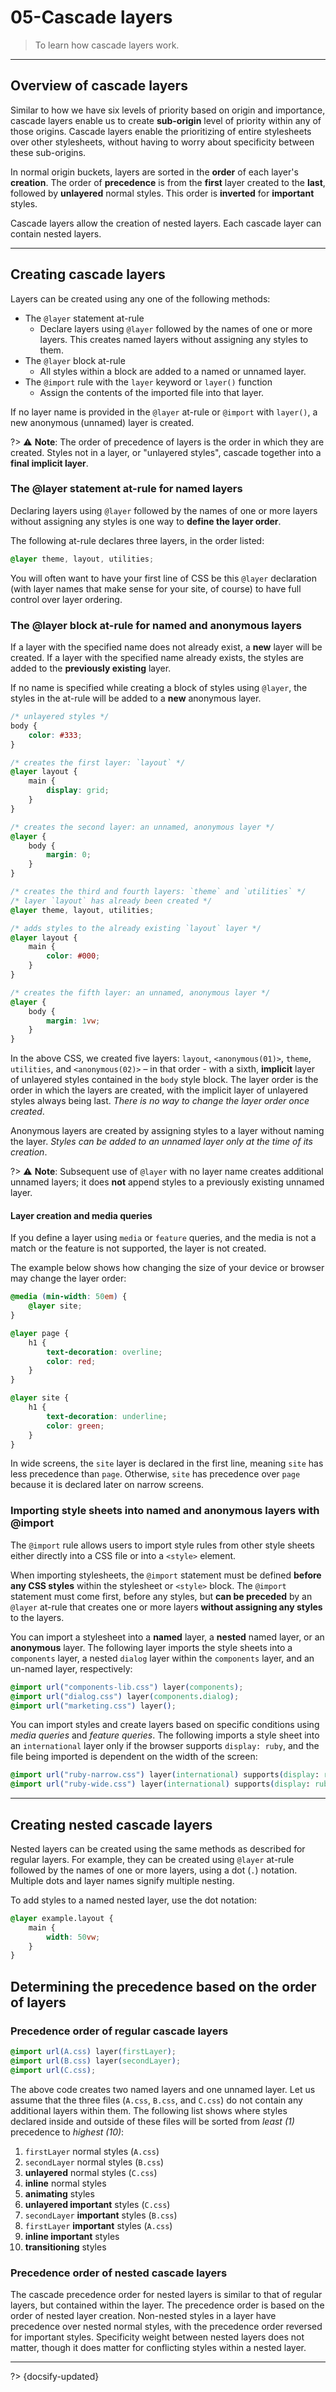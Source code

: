 # 05-Cascade layers

> To learn how cascade layers work.

---

## Overview of cascade layers

Similar to how we have six levels of priority based on origin and importance, cascade layers enable us to create **sub-origin** level of priority within any of those origins. Cascade layers enable the prioritizing of entire stylesheets over other stylesheets, without having to worry about specificity between these sub-origins.

In normal origin buckets, layers are sorted in the **order** of each layer's **creation**. The order of **precedence** is from the **first** layer created to the **last**, followed by **unlayered** normal styles. This order is **inverted** for **important** styles.

Cascade layers allow the creation of nested layers. Each cascade layer can contain nested layers.

---

## Creating cascade layers

Layers can be created using any one of the following methods:
- The `@layer` statement at-rule
  - Declare layers using `@layer` followed by the names of one or more layers. This creates named layers without assigning any styles to them.
- The `@layer` block at-rule
  - All styles within a block are added to a named or unnamed layer.
- The `@import` rule with the `layer` keyword or `layer()` function
  - Assign the contents of the imported file into that layer.

If no layer name is provided in the `@layer` at-rule or `@import` with `layer()`, a new anonymous (unnamed) layer is created.

?> ⚠️ **Note**: The order of precedence of layers is the order in which they are created. Styles not in a layer, or "unlayered styles", cascade together into a **final implicit layer**.

### The @layer statement at-rule for named layers

Declaring layers using `@layer` followed by the names of one or more layers without assigning any styles is one way to **define the layer order**.

The following at-rule declares three layers, in the order listed:

```css
@layer theme, layout, utilities;
```

You will often want to have your first line of CSS be this `@layer` declaration (with layer names that make sense for your site, of course) to have full control over layer ordering.

### The @layer block at-rule for named and anonymous layers

If a layer with the specified name does not already exist, a **new** layer will be created. If a layer with the specified name already exists, the styles are added to the **previously existing** layer.

If no name is specified while creating a block of styles using `@layer`, the styles in the at-rule will be added to a **new** anonymous layer.

```css
/* unlayered styles */
body {
    color: #333;
}

/* creates the first layer: `layout` */
@layer layout {
    main {
        display: grid;
    }
}

/* creates the second layer: an unnamed, anonymous layer */
@layer {
    body {
        margin: 0;
    }
}

/* creates the third and fourth layers: `theme` and `utilities` */
/* layer `layout` has already been created */
@layer theme, layout, utilities;

/* adds styles to the already existing `layout` layer */
@layer layout {
    main {
        color: #000;
    }
}

/* creates the fifth layer: an unnamed, anonymous layer */
@layer {
    body {
        margin: 1vw;
    }
}
```

In the above CSS, we created five layers: `layout`, `<anonymous(01)>`, `theme`, `utilities`, and `<anonymous(02)>` – in that order - with a sixth, **implicit** layer of unlayered styles contained in the `body` style block. The layer order is the order in which the layers are created, with the implicit layer of unlayered styles always being last. *There is no way to change the layer order once created*.

Anonymous layers are created by assigning styles to a layer without naming the layer. *Styles can be added to an unnamed layer only at the time of its creation*.

?> ⚠️ **Note**: Subsequent use of `@layer` with no layer name creates additional unnamed layers; it does **not** append styles to a previously existing unnamed layer.

#### Layer creation and media queries

If you define a layer using `media` or `feature` queries, and the media is not a match or the feature is not supported, the layer is not created.

The example below shows how changing the size of your device or browser may change the layer order:

```css
@media (min-width: 50em) {
    @layer site;
}

@layer page {
    h1 {
        text-decoration: overline;
        color: red;
    }
}

@layer site {
    h1 {
        text-decoration: underline;
        color: green;
    }
}
```

In wide screens, the `site` layer is declared in the first line, meaning `site` has less precedence than `page`. Otherwise, `site` has precedence over `page` because it is declared later on narrow screens.

### Importing style sheets into named and anonymous layers with @import

The `@import` rule allows users to import style rules from other style sheets either directly into a CSS file or into a `<style>` element.

When importing stylesheets, the `@import` statement must be defined **before any CSS styles** within the stylesheet or `<style>` block. The `@import` statement must come first, before any styles, but **can be preceded** by an `@layer` at-rule that creates one or more layers **without assigning any styles** to the layers.

You can import a stylesheet into a **named** layer, a **nested** named layer, or an **anonymous** layer. The following layer imports the style sheets into a `components` layer, a nested `dialog` layer within the `components` layer, and an un-named layer, respectively:

```css
@import url("components-lib.css") layer(components);
@import url("dialog.css") layer(components.dialog);
@import url("marketing.css") layer();
```

You can import styles and create layers based on specific conditions using *media queries* and *feature queries*. The following imports a style sheet into an `international` layer only if the browser supports `display: ruby`, and the file being imported is dependent on the width of the screen:

```css
@import url("ruby-narrow.css") layer(international) supports(display: ruby) and (width < 32rem);
@import url("ruby-wide.css") layer(international) supports(display: ruby) and (width >=32rem);
```

---

## Creating nested cascade layers

Nested layers can be created using the same methods as described for regular layers. For example, they can be created using `@layer` at-rule followed by the names of one or more layers, using a dot (`.`) notation. Multiple dots and layer names signify multiple nesting.

To add styles to a named nested layer, use the dot notation:

```css
@layer example.layout {
    main {
        width: 50vw;
    }
}
```

## Determining the precedence based on the order of layers

### Precedence order of regular cascade layers

```css
@import url(A.css) layer(firstLayer);
@import url(B.css) layer(secondLayer);
@import url(C.css);
```

The above code creates two named layers and one unnamed layer. Let us assume that the three files (`A.css`, `B.css`, and `C.css`) do not contain any additional layers within them. The following list shows where styles declared inside and outside of these files will be sorted from *least (1)* precedence to *highest (10)*:
1. `firstLayer` normal styles (`A.css`)
2. `secondLayer` normal styles (`B.css`)
3. **unlayered** normal styles (`C.css`)
4. **inline** normal styles
5. **animating** styles
6. **unlayered important** styles (`C.css`)
7. `secondLayer` **important** styles (`B.css`)
8. `firstLayer` **important** styles (`A.css`)
9. **inline important** styles
10. **transitioning** styles

### Precedence order of nested cascade layers

The cascade precedence order for nested layers is similar to that of regular layers, but contained within the layer. The precedence order is based on the order of nested layer creation. Non-nested styles in a layer have precedence over nested normal styles, with the precedence order reversed for important styles. Specificity weight between nested layers does not matter, though it does matter for conflicting styles within a nested layer.



---

?> {docsify-updated}